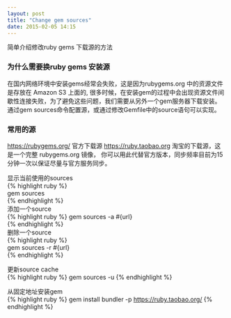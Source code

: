 ```yaml
---
layout: post
title: "Change gem sources"
date: 2015-02-05 14:15
---
```

简单介绍修改ruby gems 下载源的方法

### 为什么需要换ruby gems 安装源
在国内网络环境中安装gems经常会失败，这是因为rubygems.org 中的资源文件是存放在 Amazon S3 上面的,
很多时候，在安装gem的过程中会出现资源文件间歇性连接失败，为了避免这些问题，我们需要从另外一个gem服务器下载安装。
通过gem sources命令配置源，或通过修改Gemfile中的source语句可以实现。

### 常用的源
https://rubygems.org/ 官方下载源
https://ruby.taobao.org 淘宝的下载源，这是一个完整 rubygems.org 镜像，
你可以用此代替官方版本，同步频率目前为15分钟一次以保证尽量与官方服务同步。

显示当前使用的sources       
{% highlight ruby %}  
  gem sources    
{% endhighlight %}   
添加一个source    
{% highlight ruby %} 
  gem sources -a #{url}    
{% endhighlight %}  
删除一个source    
{% highlight ruby %}   
  gem sources -r #{url}      
{% endhighlight %}

更新source cache  
{% highlight ruby %} 
  gem sources -u
{% endhighlight %} 

从固定地址安装gem   
{% highlight ruby %} 
  gem install bundler -p https://ruby.taobao.org/
{% endhighlight %}  
